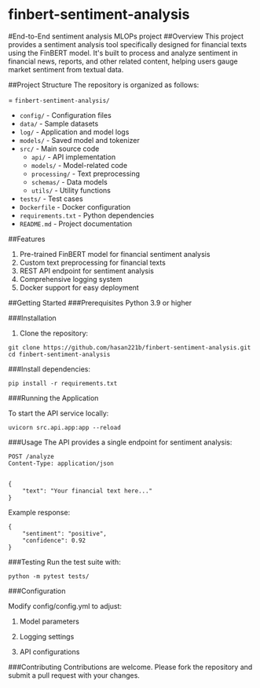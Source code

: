 # finbert-sentiment-analysis
#End-to-End sentiment analysis MLOPs project 
##Overview
This project provides a sentiment analysis tool specifically designed for financial texts using the FinBERT model. It's built to process and analyze sentiment in financial news, reports, and other related content, helping users gauge market sentiment from textual data.

##Project Structure
The repository is organized as follows:

= `finbert-sentiment-analysis/`
 - `config/` - Configuration files  
 - `data/` - Sample datasets  
 - `log/` - Application and model logs  
 - `models/` - Saved model and tokenizer  
 - `src/` - Main source code  
   - `api/` - API implementation  
   - `models/` - Model-related code  
   - `processing/` - Text preprocessing  
   - `schemas/` - Data models  
   - `utils/` - Utility functions  
 - `tests/` - Test cases  
 - `Dockerfile` - Docker configuration  
 - `requirements.txt` - Python dependencies  
 - `README.md` - Project documentation  

##Features
1. Pre-trained FinBERT model for financial sentiment analysis
2. Custom text preprocessing for financial texts
3. REST API endpoint for sentiment analysis
4. Comprehensive logging system
5. Docker support for easy deployment

##Getting Started
###Prerequisites
Python 3.9 or higher

###Installation
1. Clone the repository:
```
git clone https://github.com/hasan221b/finbert-sentiment-analysis.git
cd finbert-sentiment-analysis
```

###Install dependencies:

```
pip install -r requirements.txt
```
###Running the Application

To start the API service locally:

```
uvicorn src.api.app:app --reload
```

###Usage
The API provides a single endpoint for sentiment analysis:

```
POST /analyze
Content-Type: application/json
```
```

{
    "text": "Your financial text here..."
}
```
Example response:

```
{
    "sentiment": "positive",
    "confidence": 0.92
}
```
###Testing
Run the test suite with:

```
python -m pytest tests/
```

###Configuration

Modify config/config.yml to adjust:

1. Model parameters

2. Logging settings

3. API configurations

###Contributing
Contributions are welcome. Please fork the repository and submit a pull request with your changes.

